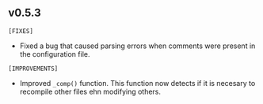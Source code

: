 ## v0.5.3
`[FIXES]`
- Fixed a bug that caused parsing errors 
	when comments were present in the configuration file.

`[IMPROVEMENTS]`
- Improved `_comp()` function. This function now detects if it is necesary
	to recompile other files ehn modifying others.
